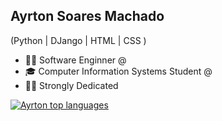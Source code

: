 
## Ayrton Soares Machado
(Python | DJango | HTML | CSS ) 
- 👩‍💻 Software Enginner @[]()
- 🎓 Computer Information Systems Student @ []()
- 🐱‍👤 Strongly Dedicated

<div align="left">
 
[![Ayrton top languages](https://github-readme-stats.vercel.app/api/top-langs/?username=Ayrton-Machado&theme=blue-white)](https://github.com/anuraghazra/github-readme-stats)
 
 </div>
